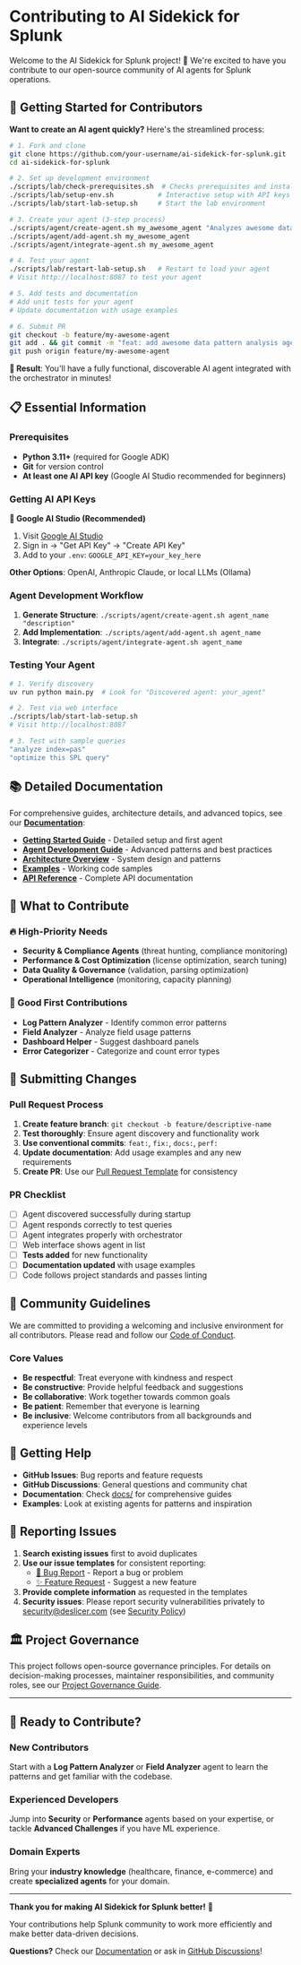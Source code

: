 # Contributing to AI Sidekick for Splunk

Welcome to the AI Sidekick for Splunk project! 🎉 We're excited to have you contribute to our open-source community of AI agents for Splunk operations.

## 🚀 Getting Started for Contributors

**Want to create an AI agent quickly?** Here's the streamlined process:

```bash
# 1. Fork and clone
git clone https://github.com/your-username/ai-sidekick-for-splunk.git
cd ai-sidekick-for-splunk

# 2. Set up development environment
./scripts/lab/check-prerequisites.sh  # Checks prerequisites and installs if needed
./scripts/lab/setup-env.sh           # Interactive setup with API keys
./scripts/lab/start-lab-setup.sh     # Start the lab environment

# 3. Create your agent (3-step process)
./scripts/agent/create-agent.sh my_awesome_agent "Analyzes awesome data patterns"
./scripts/agent/add-agent.sh my_awesome_agent
./scripts/agent/integrate-agent.sh my_awesome_agent

# 4. Test your agent
./scripts/lab/restart-lab-setup.sh   # Restart to load your agent
# Visit http://localhost:8087 to test your agent

# 5. Add tests and documentation
# Add unit tests for your agent
# Update documentation with usage examples

# 6. Submit PR
git checkout -b feature/my-awesome-agent
git add . && git commit -m "feat: add awesome data pattern analysis agent"
git push origin feature/my-awesome-agent
```

**🎯 Result**: You'll have a fully functional, discoverable AI agent integrated with the orchestrator in minutes!

## 📋 Essential Information

### Prerequisites
- **Python 3.11+** (required for Google ADK)
- **Git** for version control
- **At least one AI API key** (Google AI Studio recommended for beginners)

### Getting AI API Keys
**🥇 Google AI Studio (Recommended)**
1. Visit [Google AI Studio](https://aistudio.google.com/)
2. Sign in → "Get API Key" → "Create API Key"
3. Add to your `.env`: `GOOGLE_API_KEY=your_key_here`

**Other Options**: OpenAI, Anthropic Claude, or local LLMs (Ollama)

### Agent Development Workflow
1. **Generate Structure**: `./scripts/agent/create-agent.sh agent_name "description"`
2. **Add Implementation**: `./scripts/agent/add-agent.sh agent_name`
3. **Integrate**: `./scripts/agent/integrate-agent.sh agent_name`

### Testing Your Agent
```bash
# 1. Verify discovery
uv run python main.py  # Look for "Discovered agent: your_agent"

# 2. Test via web interface
./scripts/lab/start-lab-setup.sh
# Visit http://localhost:8087

# 3. Test with sample queries
"analyze index=pas"
"optimize this SPL query"
```

## 📚 Detailed Documentation

For comprehensive guides, architecture details, and advanced topics, see our **[Documentation](docs/README.md)**:

- **[Getting Started Guide](docs/getting-started/README.md)** - Detailed setup and first agent
- **[Agent Development Guide](docs/development/README.md)** - Advanced patterns and best practices
- **[Architecture Overview](docs/architecture/README.md)** - System design and patterns
- **[Examples](docs/examples/README.md)** - Working code samples
- **[API Reference](docs/reference/api.md)** - Complete API documentation

## 🎯 What to Contribute

### 🔥 High-Priority Needs
- **Security & Compliance Agents** (threat hunting, compliance monitoring)
- **Performance & Cost Optimization** (license optimization, search tuning)
- **Data Quality & Governance** (validation, parsing optimization)
- **Operational Intelligence** (monitoring, capacity planning)

### 🌱 Good First Contributions
- **Log Pattern Analyzer** - Identify common error patterns
- **Field Analyzer** - Analyze field usage patterns
- **Dashboard Helper** - Suggest dashboard panels
- **Error Categorizer** - Categorize and count error types

## 🚀 Submitting Changes

### Pull Request Process
1. **Create feature branch**: `git checkout -b feature/descriptive-name`
2. **Test thoroughly**: Ensure agent discovery and functionality work
3. **Use conventional commits**: `feat:`, `fix:`, `docs:`, `perf:`
4. **Update documentation**: Add usage examples and any new requirements
5. **Create PR**: Use our [Pull Request Template](.github/pull_request_template.md) for consistency

### PR Checklist
- [ ] Agent discovered successfully during startup
- [ ] Agent responds correctly to test queries
- [ ] Agent integrates properly with orchestrator
- [ ] Web interface shows agent in list
- [ ] **Tests added** for new functionality
- [ ] **Documentation updated** with usage examples
- [ ] Code follows project standards and passes linting

## 🤝 Community Guidelines

We are committed to providing a welcoming and inclusive environment for all contributors. Please read and follow our [Code of Conduct](CODE_OF_CONDUCT.md).

### Core Values
- **Be respectful**: Treat everyone with kindness and respect
- **Be constructive**: Provide helpful feedback and suggestions
- **Be collaborative**: Work together towards common goals
- **Be patient**: Remember that everyone is learning
- **Be inclusive**: Welcome contributors from all backgrounds and experience levels

## 💬 Getting Help

- **GitHub Issues**: Bug reports and feature requests
- **GitHub Discussions**: General questions and community chat
- **Documentation**: Check [docs/](docs/README.md) for comprehensive guides
- **Examples**: Look at existing agents for patterns and inspiration

## 🐛 Reporting Issues

1. **Search existing issues** first to avoid duplicates
2. **Use our issue templates** for consistent reporting:
   - [🐛 Bug Report](.github/ISSUE_TEMPLATE/bug_report.md) - Report a bug or problem
   - [✨ Feature Request](.github/ISSUE_TEMPLATE/feature_request.md) - Suggest a new feature
3. **Provide complete information** as requested in the templates
4. **Security issues**: Please report security vulnerabilities privately to security@deslicer.com (see [Security Policy](SECURITY.md))

## 🏛️ Project Governance

This project follows open-source governance principles. For details on decision-making processes, maintainer responsibilities, and community roles, see our [Project Governance Guide](GOVERNANCE.md).

---

## 🎉 Ready to Contribute?

### New Contributors
Start with a **Log Pattern Analyzer** or **Field Analyzer** agent to learn the patterns and get familiar with the codebase.

### Experienced Developers
Jump into **Security** or **Performance** agents based on your expertise, or tackle **Advanced Challenges** if you have ML experience.

### Domain Experts
Bring your **industry knowledge** (healthcare, finance, e-commerce) and create **specialized agents** for your domain.

---

**Thank you for making AI Sidekick for Splunk better!** 🚀

Your contributions help Splunk community to work more efficiently and make better data-driven decisions.

**Questions?** Check our [Documentation](docs/README.md) or ask in [GitHub Discussions](https://github.com/deslicer/ai-sidekick-for-splunk/discussions)!
